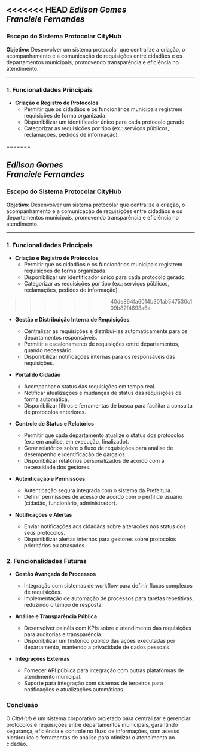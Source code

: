 <<<<<<< HEAD
*Edilson Gomes*  
*Franciele Fernandes*
---

### Escopo do Sistema Protocolar CityHub

**Objetivo:** 
Desenvolver um sistema protocolar que centralize a criação, o acompanhamento e a comunicação de requisições entre cidadãos e os departamentos municipais, promovendo transparência e eficiência no atendimento.

---

### 1. **Funcionalidades Principais**

- **Criação e Registro de Protocolos**
  - Permitir que os cidadãos e os funcionários municipais registrem requisições de forma organizada.
  - Disponibilizar um identificador único para cada protocolo gerado.
  - Categorizar as requisições por tipo (ex.: serviços públicos, reclamações, pedidos de informação).

=======

*Edilson Gomes*  
*Franciele Fernandes*
---

### Escopo do Sistema Protocolar CityHub

**Objetivo:** 
Desenvolver um sistema protocolar que centralize a criação, o acompanhamento e a comunicação de requisições entre cidadãos e os departamentos municipais, promovendo transparência e eficiência no atendimento.

---

### 1. **Funcionalidades Principais**

- **Criação e Registro de Protocolos**
  - Permitir que os cidadãos e os funcionários municipais registrem requisições de forma organizada.
  - Disponibilizar um identificador único para cada protocolo gerado.
  - Categorizar as requisições por tipo (ex.: serviços públicos, reclamações, pedidos de informação).

>>>>>>> 40de864fa6014b301ab547530c109b82f4693a6a
- **Gestão e Distribuição Interna de Requisições**
  - Centralizar as requisições e distribui-las automaticamente para os departamentos responsáveis.
  - Permitir a escalonamento de requisições entre departamentos, quando necessário.
  - Disponibilizar notificações internas para os responsáveis das requisições.

- **Portal do Cidadão**
  - Acompanhar o status das requisições em tempo real.
  - Notificar atualizações e mudanças de status das requisições de forma automática.
  - Disponibilizar filtros e ferramentas de busca para facilitar a consulta de protocolos anteriores.

- **Controle de Status e Relatórios**
  - Permitir que cada departamento atualize o status dos protocolos (ex.: em análise, em execução, finalizado).
  - Gerar relatórios sobre o fluxo de requisições para análise de desempenho e identificação de gargalos.
  - Disponibilizar relatórios personalizados de acordo com a necessidade dos gestores.

- **Autenticação e Permissões**
  - Autenticação segura integrada com o sistema da Prefeitura.
  - Definir permissões de acesso de acordo com o perfil de usuário (cidadão, funcionário, administrador).
  
- **Notificações e Alertas**
  - Enviar notificações aos cidadãos sobre alterações nos status dos seus protocolos.
  - Disponibilizar alertas internos para gestores sobre protocolos prioritários ou atrasados.

### 2. **Funcionalidades Futuras**

- **Gestão Avançada de Processos**
  - Integração com sistemas de workflow para definir fluxos complexos de requisições.
  - Implementação de automação de processos para tarefas repetitivas, reduzindo o tempo de resposta.

- **Análise e Transparência Pública**
  - Desenvolver painéis com KPIs sobre o atendimento das requisições para auditorias e transparência.
  - Disponibilizar um histórico público das ações executadas por departamento, mantendo a privacidade de dados pessoais.

- **Integrações Externas**
  - Fornecer API pública para integração com outras plataformas de atendimento municipal.
  - Suporte para integração com sistemas de terceiros para notificações e atualizações automáticas.

### Conclusão

O *CityHub* é um sistema corporativo projetado para centralizar e gerenciar protocolos e requisições entre departamentos municipais, garantindo segurança, eficiência e controle no fluxo de informações, com acesso hierárquico e ferramentas de análise para otimizar o atendimento ao cidadão.
